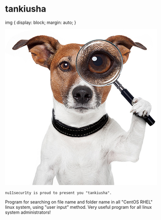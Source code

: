 # tankiusha
img {
  display: block;
  margin: auto;
}

<img src="https://raw.githubusercontent.com/nu11secur1ty/tankiusha/master/tankiusha.jpg">




```
nu11secur1ty is proud to present you "tankiusha".
```
Program for searching on file name and folder name in all "CentOS RHEL" linux system, using "user input" method.
Very useful program for all linux system administrators!

